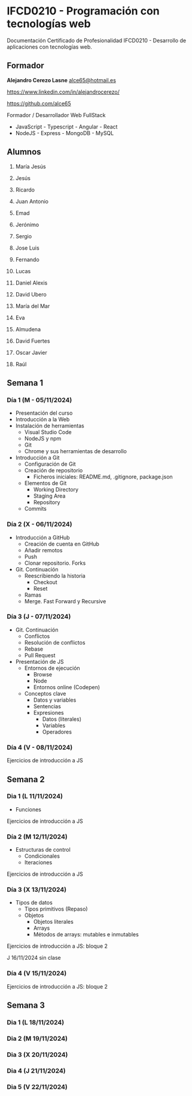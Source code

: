 # IFCD0210 - Programación con tecnologías web

Documentación Certificado de Profesionalidad IFCD0210 - Desarrollo de aplicaciones con tecnologías web.

## Formador

**Alejandro Cerezo Lasne** <alce65@hotmail.es>

<https://www.linkedin.com/in/alejandrocerezo/>

<https://github.com/alce65>

Formador / Desarrollador Web FullStack

- JavaScript - Typescript - Angular - React
- NodeJS - Express - MongoDB - MySQL

## Alumnos

1. María Jesús
2. Jesús
3. Ricardo

4. Juan Antonio
5. Emad
6. Jerónimo

7. Sergio
8. Jose Luis
9. Fernando

10. Lucas
11. Daniel Alexis
12. David Ubero

13. María del Mar
14. Eva
15. Almudena

16. David Fuertes
17. Oscar Javier
18. Raúl

## Semana 1

### Día 1 (M - 05/11/2024)

- Presentación del curso
- Introducción a la Web
- Instalación de herramientas
  - Visual Studio Code
  - NodeJS y npm
  - Git
  - Chrome y sus herramientas de desarrollo
- Introducción a Git
  - Configuración de Git
  - Creación de repositorio
    - Ficheros iniciales: README.md, .gitignore, package.json
  - Elementos de Git
    - Working Directory
    - Staging Area
    - Repository
  - Commits

### Día 2 (X - 06/11/2024)

- Introducción a GitHub
  - Creación de cuenta en GitHub
  - Añadir remotos
  - Push
  - Clonar repositorio. Forks
- Git. Continuación
  - Reescribiendo la historia
    - Checkout
    - Reset
  - Ramas
  - Merge. Fast Forward y Recursive

### Día 3 (J - 07/11/2024)

- Git. Continuación
  - Conflictos
  - Resolución de conflictos
  - Rebase
  - Pull Request
- Presentación de JS
  - Entornos de ejecución
    - Browse
    - Node
    - Entornos online (Codepen)
  - Conceptos clave
    - Datos y variables
    - Sentencias
    - Expresiones
      - Datos (literales)
      - Variables
      - Operadores

### Día 4 (V - 08/11/2024)

Ejercicios de introducción a JS

## Semana 2

### Dia 1 (L 11/11/2024)

- Funciones

Ejercicios de introducción a JS

### Día 2 (M 12/11/2024)

- Estructuras de control
  - Condicionales
  - Iteraciones

Ejercicios de introducción a JS

### Día 3 (X 13/11/2024)

- Tipos de datos
  - Tipos primitivos (Repaso)
  - Objetos
    - Objetos literales
    - Arrays
    - Métodos de arrays: mutables e inmutables

Ejercicios de introducción a JS: bloque 2

J 16/11/2024 sin clase

### Día 4 (V 15/11/2024)

Ejercicios de introducción a JS: bloque 2

## Semana 3

### Dia 1 (L 18/11/2024)

### Dia 2 (M 19/11/2024)

### Dia 3 (X 20/11/2024)

### Dia 4 (J 21/11/2024)

### Dia 5 (V 22/11/2024)
